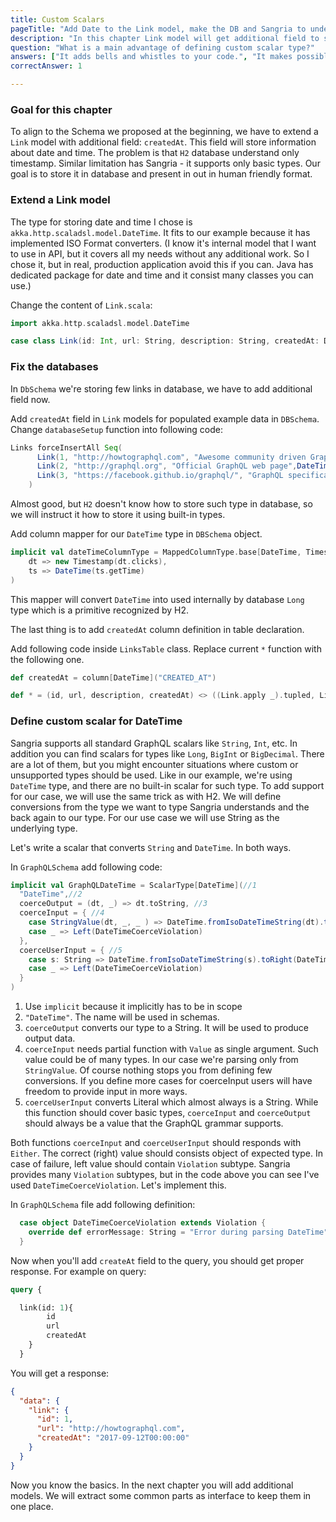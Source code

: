 ```yaml
---
title: Custom Scalars
pageTitle: "Add Date to the Link model, make the DB and Sangria to understand this type"
description: "In this chapter Link model will get additional field to store date and time. You will learn how to handle such custom types and use scalars."
question: "What is a main advantage of defining custom scalar type?"
answers: ["It adds bells and whistles to your code.", "It makes possible parse values to your type","It's only alias for basic types, there is nothing more than improving readability", "You can store data in type not supported by database." ]
correctAnswer: 1

---
```


### Goal for this chapter

To align to the Schema we proposed at the beginning, we have to extend a `Link` model with additional field: `createdAt`. This field will store information about date and time. The problem is that `H2` database understand only timestamp. Similar limitation has Sangria - it supports only basic types. Our goal is to store it in database and present in out in human friendly format.


### Extend a Link model

The type for storing date and time I chose is `akka.http.scaladsl.model.DateTime`. It fits to our example because it has implemented ISO Format converters. (I know it's internal model that I want to use in API, but it covers all my needs without any additional work. So I chose it, but in real, production application avoid this if you can. Java has dedicated package for date and time and it consist many classes you can use.)

<Instruction>

Change the content of `Link.scala`:

```scala
import akka.http.scaladsl.model.DateTime

case class Link(id: Int, url: String, description: String, createdAt: DateTime)
```

</Instruction>

### Fix the databases

In `DbSchema` we're storing few links in database, we have to add additional field now.

<Instruction>

Add `createdAt` field in `Link` models for populated example data in `DBSchema`. Change `databaseSetup` function into following code:

```scala
Links forceInsertAll Seq(
      Link(1, "http://howtographql.com", "Awesome community driven GraphQL tutorial", DateTime(2017,9,12)),
      Link(2, "http://graphql.org", "Official GraphQL web page",DateTime(2017,10,1)),
      Link(3, "https://facebook.github.io/graphql/", "GraphQL specification",DateTime(2017,10,2))
    )
```

</Instruction>

Almost good, but `H2` doesn't know how to store such type in database, so we will instruct it how to store it using built-in types.

<Instruction>

Add column mapper for our `DateTime` type in `DBSchema` object.

```scala
implicit val dateTimeColumnType = MappedColumnType.base[DateTime, Timestamp](
    dt => new Timestamp(dt.clicks),
    ts => DateTime(ts.getTime)
)
```

</Instruction>

This mapper will convert `DateTime` into used internally by database `Long` type which is a primitive recognized by H2.

The last thing is to add `createdAt` column definition in table declaration.

<Instruction>

Add following code inside `LinksTable` class. Replace current `*` function with the following one.

```scala
def createdAt = column[DateTime]("CREATED_AT")

def * = (id, url, description, createdAt) <> ((Link.apply _).tupled, Link.unapply)
```

</Instruction>


### Define custom scalar for DateTime

Sangria supports all standard GraphQL scalars like `String`, `Int`, etc. In addition you can find scalars for types like `Long`, `BigInt` or `BigDecimal`. There are a lot of them, but you might encounter situations where custom or unsupported types should be used.
Like in our example, we're using `DateTime` type, and there are no built-in scalar for such type.
To add support for our case, we will use the same trick as with H2. We will define conversions from the type we want to type Sangria understands and the back again to our type. For our use case we will use String as the underlying type.

Let's write a scalar that converts `String` and `DateTime`. In both ways.

<Instruction>

In `GraphQLSchema` add following code:

```scala
implicit val GraphQLDateTime = ScalarType[DateTime](//1
  "DateTime",//2
  coerceOutput = (dt, _) => dt.toString, //3
  coerceInput = { //4
    case StringValue(dt, _, _ ) => DateTime.fromIsoDateTimeString(dt).toRight(DateTimeCoerceViolation)
    case _ => Left(DateTimeCoerceViolation)
  },
  coerceUserInput = { //5
    case s: String => DateTime.fromIsoDateTimeString(s).toRight(DateTimeCoerceViolation)
    case _ => Left(DateTimeCoerceViolation)
  }
)

```
</Instruction>

1. Use `implicit` because it implicitly has to be in scope
1. `"DateTime"`. The name will be used in schemas.
1. `coerceOutput` converts our type to a String. It will be used to produce output data.
1. `coerceInput` needs partial function with `Value` as single argument. Such value could be of many types. In our case we're parsing only from `StringValue`. Of course nothing stops you from defining few conversions. If you define more cases for coerceInput users will have freedom to provide input in more ways.
1. `coerceUserInput` converts Literal which almost always is a String. While this function should cover basic types, `coerceInput` and `coerceOutput` should always be a value that the GraphQL grammar supports.

Both functions `coerceInput` and `coerceUserInput` should responds with `Either`. The correct (right) value should consists object of expected type. In case of failure, left value should contain `Violation` subtype. Sangria provides many `Violation` subtypes, but in the code above you can see I've used `DateTimeCoerceViolation`.
Let's implement this.

<Instruction>

In `GraphQLSchema` file add following definition:

```scala
  case object DateTimeCoerceViolation extends Violation {
    override def errorMessage: String = "Error during parsing DateTime"
  }

```

</Instruction>

Now when you'll add `createAt` field to the query, you should get proper response. For example on query:

```graphql
query {

  link(id: 1){
    	id
    	url
    	createdAt
  	}
  }
```

You will get a response:

```JSON
{
  "data": {
    "link": {
      "id": 1,
      "url": "http://howtographql.com",
      "createdAt": "2017-09-12T00:00:00"
    }
  }
}
```

Now you know the basics. In the next chapter you will add additional models. We will extract some common parts as interface to keep them in one place.
